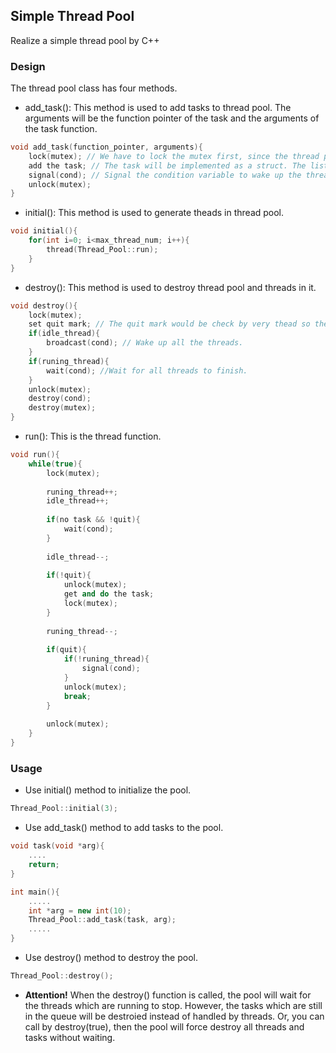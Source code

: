 ## Simple Thread Pool
Realize a simple thread pool by C++

### Design
The thread pool class has four methods.  

+ add\_task(): This method is used to add tasks to thread pool. The arguments will be the function pointer of the task and the arguments of the task function.

```c++
void add_task(function_pointer, arguments){
	lock(mutex); // We have to lock the mutex first, since the thread pool is visiting by mutiple threads
	add the task; // The task will be implemented as a struct. The list of tasks will be implemented as a linked list.
	signal(cond); // Signal the condition variable to wake up the threads in thead pool.
	unlock(mutex);
}
```

+ initial(): This method is used to generate theads in thread pool.

```c++
void initial(){
	for(int i=0; i<max_thread_num; i++){
		thread(Thread_Pool::run);
	}
}
```

+ destroy(): This method is used to destroy thread pool and threads in it.

```c++
void destroy(){
	lock(mutex);
	set quit mark; // The quit mark would be check by very thead so they that they should be terminated.
	if(idle_thread){
		broadcast(cond); // Wake up all the threads.
	}
	if(runing_thread){
		wait(cond); //Wait for all threads to finish.
	}
	unlock(mutex);
	destroy(cond);
	destroy(mutex);
}
```

+ run(): This is the thread function.

```c++
void run(){
	while(true){
		lock(mutex);
		
		runing_thread++;
		idle_thread++;
		
		if(no task && !quit){
			wait(cond);
		}
		
		idle_thread--;
		
		if(!quit){
			unlock(mutex);
			get and do the task;
			lock(mutex);
		}
		
		runing_thread--;
		
		if(quit){
			if(!runing_thread){
				signal(cond);
			}
			unlock(mutex);
			break;
		}
		
		unlock(mutex);
	}
}
```

### Usage

+ Use initial() method to initialize the pool.

```c++
Thread_Pool::initial(3);
```

+ Use add_task() method to add tasks to the pool.

```c++
void task(void *arg){
	....
	return;
}

int main(){
	.....
	int *arg = new int(10);
	Thread_Pool::add_task(task, arg);
	.....
}
```

+ Use destroy() method to destroy the pool.

```c++
Thread_Pool::destroy();
```

+ **Attention!** When the destroy() function is called, the pool will wait for the threads which are running to stop. However, the tasks which are still in the queue will be destroied instead of handled by threads. Or, you can call by destroy(true), then the pool will force destroy all threads and tasks without waiting.